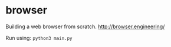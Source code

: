# browser

Building a web browser from scratch.
http://browser.engineering/

Run using: `python3 main.py`